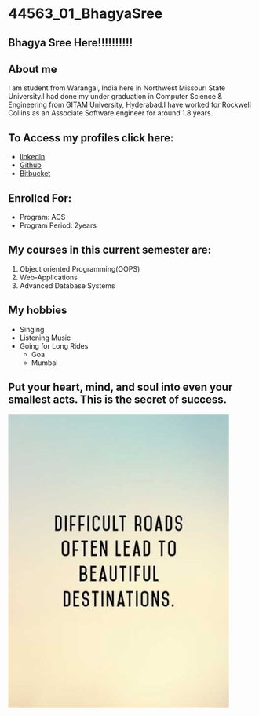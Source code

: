 # 44563_01_BhagyaSree
## Bhagya Sree Here!!!!!!!!!!
## About me
I am student from Warangal, India here in Northwest Missouri State University.I had done my under graduation in Computer Science & Engineering from GITAM University, Hyderabad.I have worked for Rockwell Collins as an Associate Software engineer for around 1.8 years. 
## To Access my profiles click here:
- [linkedin](https://www.linkedin.com/in/bhagya-sree-chanda-067152117/)
- [Github](https://github.com/bhagyasree2895/)
- [Bitbucket](https://bitbucket.org/Bhagyasree2895/)
## Enrolled For:
- Program: ACS
- Program Period: 2years
## My courses in this current semester are:
1. Object oriented Programming(OOPS)
1. Web-Applications
1. Advanced Database Systems
## My hobbies
- Singing
- Listening Music
- Going for Long Rides
    - Goa
    - Mumbai
## Put your heart, mind, and soul into even your smallest acts. This is the secret of success.
![Click here for surprise:](https://github.com/bhagyasree2895/44563_01_BhagyaSree/blob/master/Image1.jpg)


